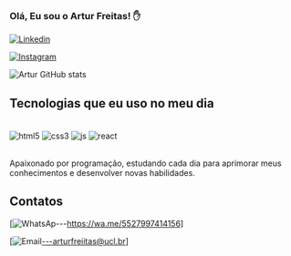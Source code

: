 ### Olá, Eu sou o Artur Freitas! ✋

[![Linkedin](https://img.shields.io/badge/LinkedIn-0077B5?style=for-the-badge&logo=linkedin&logoColor=white)](https://www.linkedin.com/in/artur-freitas-da-silva-8a708a223/)

[![Instagram](https://img.shields.io/badge/Instagram-E4405F?style=for-the-badge&logo=instagram&logoColor=white)](https://www.instagram.com/arturfreiitass/)

![Artur GitHub stats](https://github-readme-stats.vercel.app/api?username=arturfreiitas&show_icons=true&theme=dracula)

## Tecnologias que eu uso no meu dia

<div style="display: inline_block"><br/>
  <img align="center" alt="html5" src="https://img.shields.io/badge/HTML5-E34F26?style=for-the-badge&logo=html5&logoColor=white" />
  <img align="center" alt="css3" src="https://img.shields.io/badge/CSS3-1572B6?style=for-the-badge&logo=css3&logoColor=white" />
  <img align="center" alt="js" src="https://img.shields.io/badge/JavaScript-F7DF1E?style=for-the-badge&logo=javascript&logoColor=black" />
  <img align="center" alt="react" src="https://img.shields.io/badge/React-20232A?style=for-the-badge&logo=react&logoColor=61DAFB" />
  </div><br/>
  
  Apaixonado por programação, estudando cada dia para aprimorar meus conhecimentos e desenvolver novas habilidades.
  
  ## Contatos
  [![WhatsAp](https://img.shields.io/badge/WhatsApp-25D366?style=for-the-badge&logo=whatsapp&logoColor=white)---https://wa.me/5527997414156]<br/>
  
  [![Email](https://img.shields.io/badge/Gmail-D14836?style=for-the-badge&logo=gmail&logoColor=white)---arturfreiitas@ucl.br]
  
